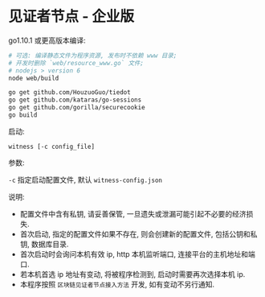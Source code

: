 # 见证者节点 - 企业版

go1.10.1 或更高版本编译:

```sh
# 可选: 编译静态文件为程序资源, 发布时不依赖 www 目录;
# 开发时删除 `web/resource_www.go` 文件;
# nodejs > version 6
node web/build

go get github.com/HouzuoGuo/tiedot
go get github.com/kataras/go-sessions
go get github.com/gorilla/securecookie
go build
```

启动:

`witness [-c config_file]`

参数:

`-c` 指定启动配置文件, 默认 `witness-config.json`

说明:

* 配置文件中含有私钥, 请妥善保管, 一旦遗失或泄漏可能引起不必要的经济损失.
* 首次启动, 指定的配置文件如果不存在, 则会创建新的配置文件, 包括公钥和私钥, 数据库目录.
* 首次启动时会询问本机有效 ip, http 本机监听端口, 连接平台的主机地址和端口.
* 若本机首选 ip 地址有变动, 将被程序检测到, 启动时需要再次选择本机 ip.
* 本程序按照 `区块链见证者节点接入方法` 开发, 如有变动不另行通知.

